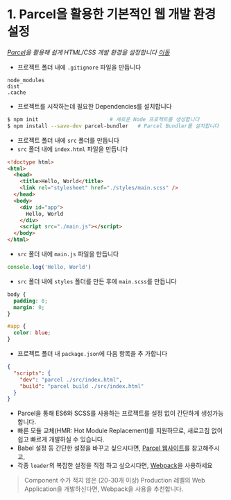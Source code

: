 # 1. Parcel을 활용한 기본적인 웹 개발 환경 설정
*[Parcel](https://parceljs.org/)을 활용해 쉽게  HTML/CSS 개발 환경을 설정합니다 [이동](./parcel)*

- 프로젝트 폴더 내에 `.gitignore` 파일을 만듭니다
```
node_modules
dist
.cache
```

- 프로젝트를 시작하는데 필요한 Dependencies를 설치합니다
```bash
$ npm init                       # 새로운 Node 프로젝트를 생성합니다
$ npm install --save-dev parcel-bundler   # Parcel Bundler를 설치합니다
```

- 프로젝트 폴더 내에 `src` 폴더를 만듭니다
- `src` 폴더 내에 `index.html` 파일을 만듭니다
```html
<!doctype html>
<html>
  <head>
    <title>Hello, World</title>
    <link rel="stylesheet" href="./styles/main.scss" />
  </head>
  <body>
    <div id="app">
      Hello, World
    </div>
    <script src="./main.js"></script>
  </body>
</html>
```

- `src` 폴더 내에 `main.js` 파일을 만듭니다
```javascript
console.log('Hello, World')
```

- `src` 폴더 내에 `styles` 폴더를 만든 후에 `main.scss`를 만듭니다
```scss
body {
  padding: 0;
  margin: 0;
}

#app {
  color: blue;
}
```

- 프로젝트 폴더 내 `package.json`에 다음 항목을 추
가합니다
```json
{
  "scripts": {
    "dev": "parcel ./src/index.html",
    "build": "parcel build ./src/index.html"
  }
}
```

- Parcel을 통해 ES6와 SCSS를 사용하는 프로젝트를 설정 없이 간단하게 생성가능합니다.
- 빠른 모듈 교체(HMR: Hot Module Replacement)를 지원하므로, 새로고침 없이 쉽고 빠르게 개발하실 수 있습니다.
- Babel 설정 등 간단한 설정을 바꾸고 싶으시다면, [Parcel 웹사이트](https://parceljs.org/)를 참고해주시고,
- 각종 `loader`의 복잡한 설정을 직접 하고 싶으시다면, [Webpack](https://webpack.js.org)을 사용하세요
> Component 수가 적지 않은 (20-30개 이상) Production 레벨의 Web Application을 개발하신다면, Webpack을 사용을 추천합니다.
